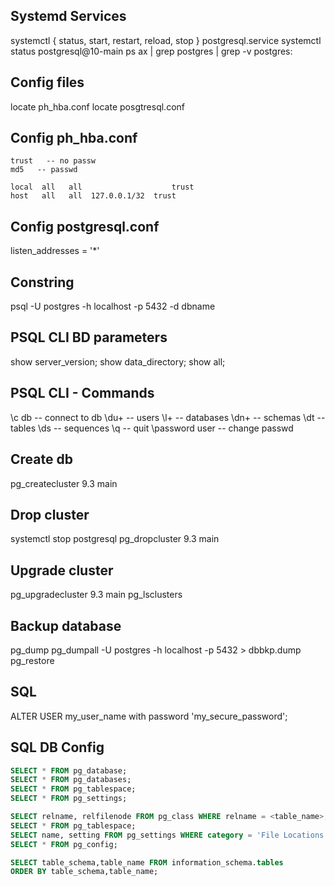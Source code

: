 ## Systemd Services
systemctl { status, start, restart, reload, stop } postgresql.service
systemctl status postgresql@10-main
ps ax | grep postgres | grep -v postgres:

## Config files
locate ph_hba.conf
locate posgtresql.conf

## Config ph_hba.conf
```console
trust	-- no passw
md5	  -- passwd

local  all   all   			        trust
host   all   all  127.0.0.1/32  trust
```

## Config postgresql.conf
listen_addresses = '*'

## Constring
psql -U postgres -h localhost -p 5432 -d dbname

## PSQL CLI BD parameters
show server_version;
show data_directory;
show all;

## PSQL CLI - Commands
\c db			-- connect to db
\du+			-- users
\l+				-- databases
\dn+			-- schemas
\dt				-- tables
\ds				-- sequences
\q				-- quit
\password user	-- change passwd


## Create db 
pg_createcluster 9.3 main

## Drop cluster
systemctl stop postgresql 
pg_dropcluster 9.3 main

## Upgrade cluster
pg_upgradecluster 9.3 main
pg_lsclusters 

## Backup database
pg_dump
pg_dumpall -U postgres -h localhost -p 5432 > dbbkp.dump
pg_restore


## SQL 
ALTER USER my_user_name with password 'my_secure_password';

## SQL DB Config
```sql
SELECT * FROM pg_database;
SELECT * FROM pg_databases;
SELECT * FROM pg_tablespace;
SELECT * FROM pg_settings;

SELECT relname, relfilenode FROM pg_class WHERE relname = <table_name>; 
SELECT * FROM pg_tablespace;
SELECT name, setting FROM pg_settings WHERE category = 'File Locations';
SELECT * FROM pg_config;

SELECT table_schema,table_name FROM information_schema.tables
ORDER BY table_schema,table_name;
```
